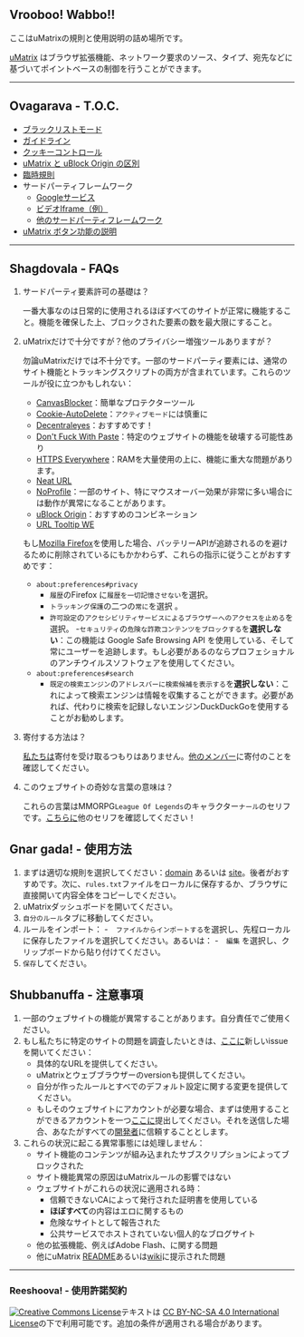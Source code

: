 ## Vrooboo! Wabbo!!

ここはuMatrixの規則と使用説明の詰め場所です。

[uMatrix](https://github.com/gorhill/uMatrix) はブラウザ拡張機能、ネットワーク要求のソース、タイプ、宛先などに基づいてポイントベースの制御を行うことができます。

---

## Ovagarava - T.O.C.

- [ブラックリストモード](Blacklist-Mode.md)
- [ガイドライン](Guidelines.md)
- [クッキーコントロール](Cookies-Control.md)
- [uMatrix と uBlock Origin の区別](Differences.md)
- [臨時規則](Temp.md)
- サードパーティフレームワーク    
    - [Googleサービス](Google-Services.md)
    - [ビデオIframe（例）](Video-Iframe-Examples.md)
    - [他のサードパーティフレームワーク](Others.md)
- [uMatrix ボタン功能の説明](Visual.md)

---

## Shagdovala - FAQs

1. サードパーティ要素許可の基礎は？

    一番大事なのは日常的に使用されるほぼすべてのサイトが正常に機能すること。機能を確保した上、ブロックされた要素の数を最大限にすること。

2. uMatrixだけで十分ですが？他のプライバシー増強ツールありますが？

    勿論uMatrixだけでは不十分です。一部のサードパーティ要素には、通常のサイト機能とトラッキングスクリプトの両方が含まれています。これらのツールが役に立つかもしれない：

    - [CanvasBlocker](https://github.com/kkapsner/CanvasBlocker)：簡単なプロテクターツール    
    - [Cookie-AutoDelete](https://github.com/Cookie-AutoDelete/Cookie-AutoDelete)：`アクティブモード`には慎重に
    - [Decentraleyes](https://decentraleyes.org/)：おすすめです！    
    - [Don't Fuck With Paste](https://addons.mozilla.org/firefox/addon/don-t-fuck-with-paste/)：特定のウェブサイトの機能を破壊する可能性あり
    - [HTTPS Everywhere](https://www.eff.org/https-everywhere)：RAMを大量使用の上に、機能に重大な問題があります。
    - [Neat URL](http://hugsmile.eu/)
    - [NoProfile](https://addons.mozilla.org/firefox/addon/noprofile/)：一部のサイト、特にマウスオーバー効果が非常に多い場合には動作が異常になることがあります。   
    - [uBlock Origin](https://github.com/gorhill/uBlock)：おすすめのコンビネーション
    - [URL Tooltip WE](https://addons.mozilla.org/firefox/addon/url-tooltip-we/)

    もし[Mozilla Firefox](https://www.mozilla.org/firefox/all/)を使用した場合、バッテリーAPIが追跡されるのを避けるために削除されているにもかかわらず、これらの指示に従うことがおすすめです：

    - `about:preferences#privacy`
        - `履歴`のFirefox に`履歴を一切記憶させない`を選択。 
        - `トラッキング保護`の二つの`常に`を選択 。
        - `許可設定`の`アクセシビリティサービスによるブラウザーへのアクセスを止める`を選択。
          -`セキュリティ`の`危険な詐欺コンテンツをブロックする`を**選択しない**：この機能は Google Safe Browsing API を使用している、そして常にユーザーを追跡します。もし必要があるのならプロフェショナルのアンチウイルスソフトウェアを使用してください。
    - `about:preferences#search`
        - `既定の検索エンジン`の`アドレスバーに検索候補を表示する`を**選択しない**：これによって検索エンジンは情報を収集することができます。必要があれば、代わりに検索を記録しないエンジンDuckDuckGoを使用することがお勧めします。　

3. 寄付する方法は？

    [私たちは](https://github.com/Rictusempra)寄付を受け取るつもりはありません。[他のメンバー](https://github.com/orgs/uMatrix-Rules/people)に寄付のことを確認してください。

4. このウェブサイトの奇妙な言葉の意味は？

    これらの言葉はMMORPG`League Of Legends`のキャラクター`ナール`のセリフです。[こちらに](http://leagueoflegends.wikia.com/wiki/Gnar/Quotes)他のセリフを確認してください！

## Gnar gada! - 使用方法　

1. まずは適切な規則を選択してください：[domain](https://github.com/uMatrix-Rules/uMatrix-Rules-Domain) あるいは [site](https://github.com/uMatrix-Rules/uMatrix-Rules-Site)。後者がおすすめです。次に、`rules.txt`ファイルをローカルに保存するか、ブラウザに直接開いて内容全体をコピーしでください。
2. uMatrixダッシュボードを開いてください。
3. `自分のルール`タブに移動してください。　
4. ルールをインポート：
   -　`ファイルからインポートする`を選択し、先程ローカルに保存したファイルを選択してください。あるいは：
   -　`編集` を選択し、クリップボードから貼り付けてください。
5. `保存`してください。

## Shubbanuffa - 注意事項　
1. 一部のウェブサイトの機能が異常することがあります。自分責任でご使用ください。
2. もし私たちに特定のサイトの問題を調査したいときは、[ここに](https://github.com/uMatrix-Rules)新しいissueを開いてください：
    - 具体的なURLを提供してください。
    - uMatrixとウェブブラウザーのversionも提供してください。
    - 自分が作ったルールとすべでのデフォルト設定に関する変更を提供してください。    
    - もしそのウェブサイトにアカウントが必要な場合、まずは使用することができるアカウントを一つ[ここに](lolipopplus@protonmail.com)提出してください。それを送信した場合、あなたがすべての[開発者](https://github.com/Rictusempra)に信頼することとします。
3. これらの状況に起こる異常事態には処理しません：
    -  サイト機能のコンテンツが組み込まれたサブスクリプションによってブロックされた
    -  サイト機能異常の原因はuMatrixルールの影響ではない
    -  ウェブサイトがこれらの状況に適用される時：
        -  信頼できないCAによって発行された証明書を使用している
        -  **ほぼすべて**の内容はエロに関するもの
        -  危険なサイトとして報告された
        -  公共サービスでホストされていない個人的なブログサイト
    -  他の拡張機能、例えばAdobe Flash、に関する問題
    -  他にuMatrix [README](https://github.com/gorhill/uMatrix/blob/master/README.md)あるいは[wiki](https://github.com/gorhill/uMatrix/wiki)に提示された問題

---

### Reeshoova! - 使用許諾契約

<a rel="license" href="http://creativecommons.org/licenses/by-nc-sa/4.0/"><img alt="Creative Commons License" style="border-width:0" src="https://i.creativecommons.org/l/by-nc-sa/4.0/88x31.png" /></a>テキストは <a rel="license" href="http://creativecommons.org/licenses/by-nc-sa/4.0/">CC BY-NC-SA 4.0 International License</a>の下で利用可能です。追加の条件が適用される場合があります。
